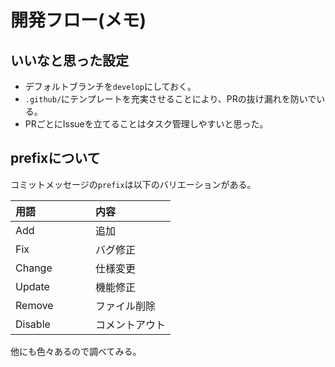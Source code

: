 # 開発フロー(メモ)

## いいなと思った設定
- デフォルトブランチを`develop`にしておく。
- `.github/`にテンプレートを充実させることにより、PRの抜け漏れを防いでいる。
- PRごとにIssueを立てることはタスク管理しやすいと思った。

## prefixについて
コミットメッセージの`prefix`は以下のバリエーションがある。

| 用語　　　　　| 内容             |
|:--------------|:-----------------|
| Add           | 追加             |
| Fix           | バグ修正         |
| Change        | 仕様変更         |
| Update        | 機能修正         |
| Remove        | ファイル削除     |
| Disable       | コメントアウト   |

他にも色々あるので調べてみる。
